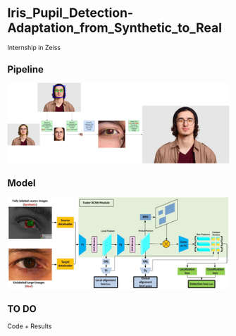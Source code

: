 # Iris_Pupil_Detection-Adaptation_from_Synthetic_to_Real
Internship in Zeiss

## Pipeline
![From profile to iris/pupil features](./figures/pipeline.png)

## Model
![Adaptation Model](./figures/model.png)

## TO DO
Code + Results
